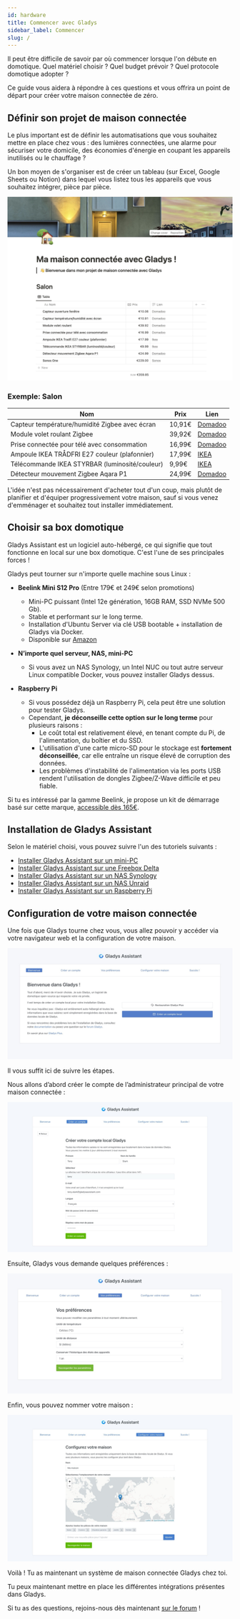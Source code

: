```yaml
---
id: hardware
title: Commencer avec Gladys
sidebar_label: Commencer
slug: /
---
```


Il peut être difficile de savoir par où commencer lorsque l'on débute en domotique. Quel matériel choisir ? Quel budget prévoir ? Quel protocole domotique adopter ?

Ce guide vous aidera à répondre à ces questions et vous offrira un point de départ pour créer votre maison connectée de zéro.

## Définir son projet de maison connectée

Le plus important est de définir les automatisations que vous souhaitez mettre en place chez vous : des lumières connectées, une alarme pour sécuriser votre domicile, des économies d'énergie en coupant les appareils inutilisés ou le chauffage ?

Un bon moyen de s'organiser est de créer un tableau (sur Excel, Google Sheets ou Notion) dans lequel vous listez tous les appareils que vous souhaitez intégrer, pièce par pièce.

![Tableau Notion Maison connectée](../../../../../static/img/docs/fr/installation/guide/notion-table-connected.jpg)

### Exemple: Salon

| Nom                                            | Prix   | Lien                                                                                                                                                                   |
| ---------------------------------------------- | ------ | ---------------------------------------------------------------------------------------------------------------------------------------------------------------------- |
| Capteur température/humidité Zigbee avec écran | 10,91€ | [Domadoo](https://www.domadoo.fr/fr/peripheriques/6614-sonoff-capteur-de-temperature-et-d-humidite-zigbee-30-avec-ecran.html?domid=17)                                 |
| Module volet roulant Zigbee                    | 39,92€ | [Domadoo](https://www.domadoo.fr/fr/peripheriques/5245-sunricher-module-volet-roulant-zigbee-30.html?domid=17)                                                         |
| Prise connectée pour télé avec consommation    | 16,99€ | [Domadoo](https://www.domadoo.fr/fr/peripheriques/6165-nous-prise-intelligente-zigbee-30-mesure-de-consommation-5907772033517.html?domid=17)                           |
| Ampoule IKEA TRÅDFRI E27 couleur (plafonnier)  | 17,99€ | [IKEA](https://www.ikea.com/fr/fr/p/tradfri-ampoule-led-e27-806-lumen-connecte-sans-fil-a-variateur-dintensite-spectre-couleur-et-blanc-globe-70439158/)               |
| Télécommande IKEA STYRBAR (luminosité/couleur) | 9,99€  | [IKEA](https://www.ikea.com/fr/fr/p/styrbar-telecommande-connecte-blanc-30488363/)                                                                                     |
| Détecteur mouvement Zigbee Aqara P1            | 24,99€ | [Domadoo](https://www.domadoo.fr/fr/peripheriques/6138-aqara-detecteur-de-mouvement-et-luminosite-zigbee-30-aqara-motion-sensor-p1-ms-s02-6970504215979.html?domid=17) |

L'idée n'est pas nécessairement d'acheter tout d'un coup, mais plutôt de planifier et d'équiper progressivement votre maison, sauf si vous venez d'emménager et souhaitez tout installer immédiatement.

## Choisir sa box domotique

Gladys Assistant est un logiciel auto-hébergé, ce qui signifie que tout fonctionne en local sur une box domotique. C'est l'une de ses principales forces !

Gladys peut tourner sur n'importe quelle machine sous Linux :

- **Beelink Mini S12 Pro** (Entre 179€ et 249€ selon promotions)

  - Mini-PC puissant (Intel 12e génération, 16GB RAM, SSD NVMe 500 Gb).
  - Stable et performant sur le long terme.
  - Installation d'Ubuntu Server via clé USB bootable + installation de Gladys via Docker.
  - Disponible sur [Amazon](https://amzn.to/47yVAaL)

- **N’importe quel serveur, NAS, mini-PC**

  - Si vous avez un NAS Synology, un Intel NUC ou tout autre serveur Linux compatible Docker, vous pouvez installer Gladys dessus.

- **Raspberry Pi**
  - Si vous possédez déjà un Raspberry Pi, cela peut être une solution pour tester Gladys.
  - Cependant, **je déconseille cette option sur le long terme** pour plusieurs raisons :
    - Le coût total est relativement élevé, en tenant compte du Pi, de l'alimentation, du boîtier et du SSD.
    - L'utilisation d'une carte micro-SD pour le stockage est **fortement déconseillée**, car elle entraîne un risque élevé de corruption des données.
    - Les problèmes d'instabilité de l'alimentation via les ports USB rendent l'utilisation de dongles Zigbee/Z-Wave difficile et peu fiable.

Si tu es intéressé par la gamme Beelink, je propose un kit de démarrage basé sur cette marque, [accessible dès 165€](/fr/starter-kit/).

## Installation de Gladys Assistant

Selon le matériel choisi, vous pouvez suivre l'un des tutoriels suivants :

- [Installer Gladys Assistant sur un mini-PC](/fr/docs/installation/mini-pc/)
- [Installer Gladys Assistant sur une Freebox Delta](/fr/docs/installation/freebox-delta/)
- [Installer Gladys Assistant sur un NAS Synology](/fr/docs/installation/synology/)
- [Installer Gladys Assistant sur un NAS Unraid](/fr/docs/installation/unraid/)
- [Installer Gladys Assistant sur un Raspberry Pi](/fr/docs/installation/raspberry-pi/)

## Configuration de votre maison connectée

Une fois que Gladys tourne chez vous, vous allez pouvoir y accéder via votre navigateur web et la configuration de votre maison.

![Installation de Gladys](../../../../../static/img/docs/fr/installation/guide/welcome-gladys.jpg)

Il vous suffit ici de suivre les étapes.

Nous allons d’abord créer le compte de l’administrateur principal de votre maison connectée :

![Créer compte local Gladys](../../../../../static/img/docs/fr/installation/guide/create-local-account.jpg)

Ensuite, Gladys vous demande quelques préférences :

![Définir préférences compte local Gladys](../../../../../static/img/docs/fr/installation/guide/preferences.jpg)

Enfin, vous pouvez nommer votre maison :

![Créer maison dans Gladys](../../../../../static/img/docs/fr/installation/guide/configure-house.jpg)

Voilà ! Tu as maintenant un système de maison connectée Gladys chez toi.

Tu peux maintenant mettre en place les différentes intégrations présentes dans Gladys.

Si tu as des questions, rejoins-nous dès maintenant [sur le forum](https://community.gladysassistant.com/) !
